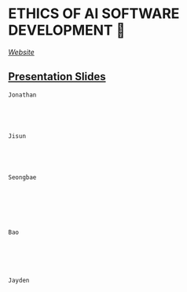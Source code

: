 # ETHICS OF AI SOFTWARE DEVELOPMENT 🤖

*[Website](https://merge.rocks/blog/the-ethics-of-ai-in-software-development-what-developers-need-to-know)*

## [Presentation Slides](https://www.canva.com/design/DAG1Hg4BMoM/cgeqsAssIrOFYpPcfXH_jw/edit) 

```
Jonathan





```

```
Jisun





```

```
Seongbae







```


```
Bao






```


```
Jayden






```

